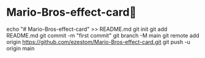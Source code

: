 # Mario-Bros-effect-card🐸

echo "# Mario-Bros-effect-card" >> README.md
git init
git add README.md
git commit -m "first commit"
git branch -M main
git remote add origin https://github.com/ezestom/Mario-Bros-effect-card.git
git push -u origin main
